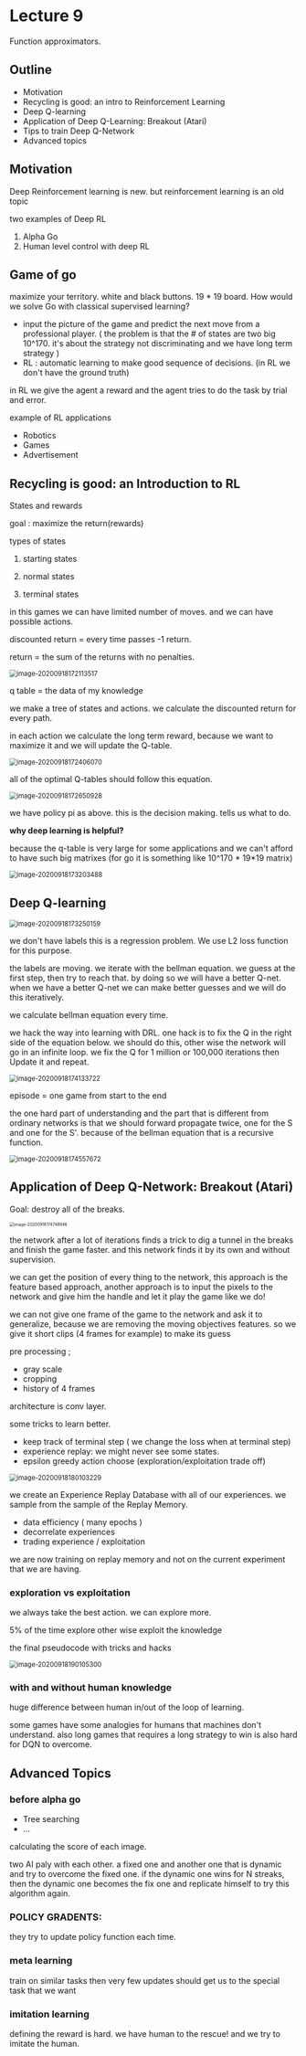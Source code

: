# Lecture 9

Function approximators. 



## Outline 

- Motivation
- Recycling is good: an intro to Reinforcement Learning
- Deep Q-learning
- Application of Deep Q-Learning: Breakout (Atari)
- Tips to train Deep Q-Network
- Advanced topics



## Motivation 

Deep Reinforcement learning is new. but reinforcement learning is an old topic

two examples of Deep RL

1.  Alpha Go
2. Human level control with deep RL



## Game of go

maximize your territory. white and black buttons. 19 * 19 board. How would we solve Go with classical supervised learning?

- input the picture of the game and predict the next move from a professional player. ( the problem is that the # of states are two big 10^170. it's about the strategy not discriminating and we have long term strategy )
- RL : automatic learning to make good sequence of decisions. (in RL we don't have the ground truth)

in RL we give the agent a reward and the agent tries to do the task by trial and error. 

example of RL applications

- Robotics
- Games 
- Advertisement



## Recycling is good: an Introduction to RL

States and rewards 

goal : maximize the return(rewards)

types of states

1. starting states

2. normal states

3. terminal states

in this games we can have limited number of moves. and we can have possible actions.

discounted return = every time passes -1 return. 

return = the sum of the returns with no penalties. 

<img src="Lecture 9 - Deep Reinforcement Learning.assets/image-20200918172113517.png" alt="image-20200918172113517" style="zoom:80%;" />

q table = the data of my knowledge 

we make a tree of states and actions. we calculate the discounted return for every path. 

in each action we calculate the long term reward, because we want to maximize it and we will update the Q-table. 

 <img src="Lecture 9 - Deep Reinforcement Learning.assets/image-20200918172406070.png" alt="image-20200918172406070" style="zoom:80%;" />

all of the optimal Q-tables should follow this equation. 

<img src="Lecture 9 - Deep Reinforcement Learning.assets/image-20200918172650928.png" alt="image-20200918172650928" style="zoom:80%;" />

we have policy pi as above. this is the decision making. tells us what to do. 

**why deep learning is helpful?**

because the q-table is very large for some applications and we can't afford to have such big matrixes (for go it is something like 10^170 * 19\*19 matrix)

<img src="Lecture 9 - Deep Reinforcement Learning.assets/image-20200918173203488.png" alt="image-20200918173203488" style="zoom:80%;" />

## Deep Q-learning

<img src="Lecture 9 - Deep Reinforcement Learning.assets/image-20200918173250159.png" alt="image-20200918173250159" style="zoom:80%;" />

we don't have labels this is a regression problem. We use L2 loss function for this purpose. 

the labels are moving. we iterate with the bellman equation. we guess at the first step, then try to reach that. by doing so we will have a better Q-net. when we have a better Q-net we can make better guesses and we will do this iteratively. 

we calculate bellman equation every time. 

we hack the way into learning with DRL. one hack is to fix the Q in the right side of the equation below. we should do this, other wise the network will go in an infinite loop. we fix the Q for 1 million or 100,000 iterations then Update it and repeat.

<img src="Lecture 9 - Deep Reinforcement Learning.assets/image-20200918174133722.png" alt="image-20200918174133722" style="zoom:80%;" />

episode = one game from start to the end

the one hard part of understanding and the part that is different from ordinary networks is that we should forward propagate twice, one for the S and one for the S'. because of the bellman equation that is a recursive function. 

<img src="Lecture 9 - Deep Reinforcement Learning.assets/image-20200918174557672.png" alt="image-20200918174557672" style="zoom:80%;" />

## Application of Deep Q-Network: Breakout (Atari)

Goal: destroy all of the breaks. 

<img src="Lecture 9 - Deep Reinforcement Learning.assets/image-20200918174748946.png" alt="image-20200918174748946" style="zoom:50%;" />

the network after a lot of iterations finds a trick to dig a tunnel in the breaks and finish the game faster. and this network finds it by its own and without supervision. 

we can get the position of every thing to the network, this approach is the feature based approach, another approach is to input the pixels to the network and give him the handle and let it play the game like we do!

we can not give one frame of the game to the network and ask it to generalize, because we are removing the moving objectives features. so we give it short clips (4 frames for example) to make its guess

pre processing ; 

- gray scale
- cropping
- history of 4 frames

architecture is conv layer. 

some tricks to learn better.

- keep track of terminal step ( we change the loss when at terminal step)
- experience replay: we might never see some states. 
- epsilon greedy action choose (exploration/exploitation trade off)

<img src="Lecture 9 - Deep Reinforcement Learning.assets/image-20200918180103229.png" alt="image-20200918180103229" style="zoom:80%;" />

we create an Experience Replay Database with all of our experiences. we sample from the sample of the Replay Memory. 

- data efficiency ( many epochs )
- decorrelate experiences 
- trading experience / exploitation 

we are now training on replay memory and not on the current experiment that we are having. 

### exploration vs exploitation

we always take the best action. we can explore more. 

5% of the time explore other wise exploit the knowledge 

the final pseudocode with tricks and hacks

<img src="Lecture 9 - Deep Reinforcement Learning.assets/image-20200918190105300.png" alt="image-20200918190105300" style="zoom:80%;" />

### with and without human knowledge 

huge difference between human in/out of the loop of learning. 

some games have some analogies for humans that machines don't understand. also long games that requires a long strategy to win is also hard for DQN to overcome. 

## Advanced Topics

### before alpha go

- Tree searching 
- ...

calculating the score of each image.

two AI paly with each other. a fixed one and another one that is dynamic and try to overcome the fixed one. if the dynamic one wins for N streaks, then the dynamic one becomes the fix one and replicate himself to try this algorithm again. 

### POLICY GRADENTS:

they try to update policy function each time. 

### meta learning

train on similar tasks then very few updates should get us to the special task that we want

### imitation learning

defining the reward is hard. we have human to the rescue! and we try to imitate the human. 